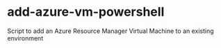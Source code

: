 # add-azure-vm-powershell
Script to add an Azure Resource Manager Virtual Machine to an existing environment
